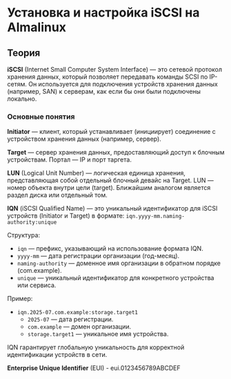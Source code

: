 # Установка и настройка iSCSI на Almalinux

## Теория
**iSCSI** (Internet Small Computer System Interface) — это сетевой протокол хранения данных, который позволяет передавать команды SCSI по IP-сетям. Он используется для подключения устройств хранения данных (например, SAN) к серверам, как если бы они были подключены локально.

### Основные понятия
**Initiator** — клиент, который устанавливает (инициирует) соединение с устройством хранения данных (например, сервер).

**Target** — сервер хранения данных, предоставляющий доступ к блочным устройствам. Портал — IP и порт таргета.

**LUN** (Logical Unit Number) — логическая единица хранения, представляющая собой отдельный блочный девайс на Target. LUN — номер объекта внутри цели (target).
Ближайшим аналогом является раздел диска или отдельный том.

**IQN** (iSCSI Qualified Name) — это уникальный идентификатор для iSCSI устройств (Initiator и Target) в формате:
`iqn.yyyy-mm.naming-authority:unique`

Структура:
- `iqn` — префикс, указывающий на использование формата IQN.
- `yyyy-mm` — дата регистрации организации (год-месяц).
- `naming-authority` — доменное имя организации в обратном порядке (com.example).
- `unique` — уникальный идентификатор для конкретного устройства или сервиса.

Пример:
- `iqn.2025-07.com.example:storage.target1`
    - `2025-07` — дата регистрации.
    - `com.example` — домен организации.
    - `storage.target1` — уникальное имя устройства.

IQN гарантирует глобальную уникальность для корректной идентификации устройств в сети.

**Enterprise Unique Identifier** (EUI) - eui.0123456789ABCDEF

